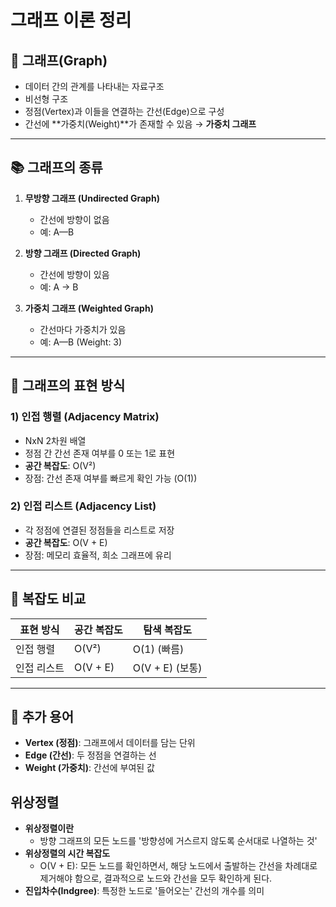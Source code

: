 # 그래프 이론 정리

## 📌 그래프(Graph)

- 데이터 간의 관계를 나타내는 자료구조
- 비선형 구조
- 정점(Vertex)과 이들을 연결하는 간선(Edge)으로 구성
- 간선에 **가중치(Weight)**가 존재할 수 있음 → **가중치 그래프**

---

## 📚 그래프의 종류

1. **무방향 그래프 (Undirected Graph)**
   - 간선에 방향이 없음
   - 예: A—B

2. **방향 그래프 (Directed Graph)**
   - 간선에 방향이 있음
   - 예: A → B

3. **가중치 그래프 (Weighted Graph)**
   - 간선마다 가중치가 있음
   - 예: A—B (Weight: 3)

---

## 🧮 그래프의 표현 방식

### 1) 인접 행렬 (Adjacency Matrix)
- NxN 2차원 배열
- 정점 간 간선 존재 여부를 0 또는 1로 표현
- **공간 복잡도**: O(V²)
- 장점: 간선 존재 여부를 빠르게 확인 가능 (O(1))

### 2) 인접 리스트 (Adjacency List)
- 각 정점에 연결된 정점들을 리스트로 저장
- **공간 복잡도**: O(V + E)
- 장점: 메모리 효율적, 희소 그래프에 유리

---

## 🔁 복잡도 비교

| 표현 방식 | 공간 복잡도 | 탐색 복잡도 |
|-----------|--------------|-----------------|
| 인접 행렬 | O(V²)        | O(1) (빠름)     |
| 인접 리스트 | O(V + E)    | O(V + E) (보통) |

---

## 📌 추가 용어

- **Vertex (정점)**: 그래프에서 데이터를 담는 단위
- **Edge (간선)**: 두 정점을 연결하는 선
- **Weight (가중치)**: 간선에 부여된 값


## 위상정렬

- **위상정렬이란**
   -   방향 그래프의 모든 노드를 '방향성에 거스르지 않도록 순서대로 나열하는 것'
- **위상정렬의 시간 복잡도**
   - O(V + E): 모든 노드를 확인하면서, 해당 노드에서 출발하는 간선을 차례대로 제거해야 함으로, 결과적으로 노드와 간선을 모두 확인하게 된다.
- **진입차수(Indgree)**: 특정한 노드로 '들어오는' 간선의 개수를 의미




